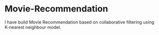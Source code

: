 # Movie-Recommendation
I have build Movie Recommendation based on  collaborative filtering using K-nearest neighbour model.  
